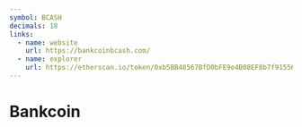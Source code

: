 ```yaml
---
symbol: BCASH
decimals: 18
links:
  - name: website
    url: https://bankcoinbcash.com/
  - name: explorer
    url: https://etherscan.io/token/0xb5BB48567BfD0bFE9e4B08EF8b7f91556CC2a112
---
```


# Bankcoin
